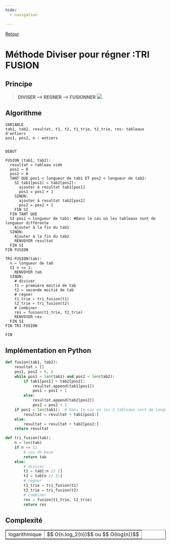 ```yaml
---
hide:
  - navigation

---
```

<script type="text/javascript" src="http://cdn.mathjax.org/mathjax/latest/MathJax.js?config=default"></script>
[Retour](../../)


# **Méthode Diviser pour régner :TRI FUSION**

## Principe

> **DIVISER --> REGNER --> FUSIONNER**
![](medias/fusion.png)

## Algorithme
```
VARIABLE
tab1, tab2, resultat, t1, t2, t1_trie, t2_trie, res: tableaux d'entiers
pos1, pos2, n : entiers


DEBUT

FUSION (tab1, tab2):
  resultat = tableau vide
  pos1 ← 0
  pos2 ← 0
  TANT QUE pos1 < longueur de tab1 ET pos2 < longueur de tab2:
    SI tab1[pos1] < tab2[pos2]:
      ajouter à resultat tab1[pos1]
      pos1 = pos1 + 1
    SINON:
      ajouter à resultat tab2[pos2]
      pos2 = pos2 + 1
    FIN SI
  FIN TANT QUE
  SI pos1 < longueur de tab1: #Dans le cas où les tableaux sont de longueur différente
    Ajouter à la fin du tab1
  SINON:
    Ajouter à la fin du tab2
    RENVOYER resultat
  FIN SI
FIN FUSION

TRI-FUSION(tab):
  n ← longueur de tab
  SI n <= 1:
    RENVOYER tab
  SINON:
    # diviser 
    t1 ← première moitié de tab 
    t2 ← seconde moitié de tab
    # régner 
    t1_trie ← tri_fusion(t1) 
    t2_trie ← tri_fusion(t2) 
    # combiner 
    res ← fusion(t1_trie, t2_trie) 
    RENVOYER res
  FIN SI
FIN TRI-FUSION

FIN
```

## Implémentation en Python

```Python
def fusion(tab1, tab2): 
    resultat = [] 
    pos1, pos2 = 0, 0 
    while pos1 < len(tab1) and pos2 < len(tab2): 
        if tab1[pos1] < tab2[pos2]:     
            resultat.append(tab1[pos1]) 
            pos1 = pos1 + 1 
        else: 
            resultat.append(tab2[pos2]) 
            pos2 = pos2 + 1 
    if pos1 < len(tab1):  # Dans le cas où les 2 tableaux sont de longueur différente
        resultat = resultat + tab1[pos1:] 
    else: 
        resultat = resultat + tab2[pos2:]     
    return resultat

def tri_fusion(tab): 
    n = len(tab) 
    if n <= 1: 
        # cas de base 
        return tab 
    else: 
        # diviser 
        t1 = tab[:n // 2] 
        t2 = tab[n // 2:] 
        # régner 
        t1_trie = tri_fusion(t1) 
        t2_trie = tri_fusion(t2) 
        # combiner 
        res = fusion(t1_trie, t2_trie) 
        return res
```

## Complexité

<table width="100%" border="1" cellspacing="1" cellpadding="5">
  <tr>
    <td>
    logarithmique
    </td>
    <td>
    $$ O(n.log_2(n))$$ ou $$ O(log(n))$$
    </td>
  </tr>
</table>